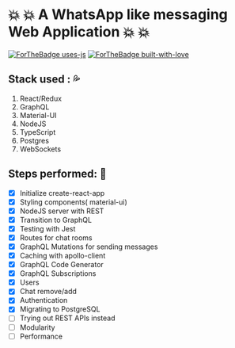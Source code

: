 # :boom: :boom: A WhatsApp like messaging Web Application :boom: :boom:

[![ForTheBadge uses-js](http://ForTheBadge.com/images/badges/uses-js.svg)](http://ForTheBadge.com) [![ForTheBadge built-with-love](http://ForTheBadge.com/images/badges/built-with-love.svg)](https://GitHub.com/Naereen/)

## Stack used : :sweat_drops:

1. React/Redux
2. GraphQL
3. Material-UI
4. NodeJS
5. TypeScript
6. Postgres
7. WebSockets

## Steps performed: :scroll:

- [x] Initialize create-react-app
- [x] Styling components( material-ui)
- [x] NodeJS server with REST
- [x] Transition to GraphQL
- [x] Testing with Jest
- [x] Routes for chat rooms
- [x] GraphQL Mutations for sending messages
- [x] Caching with apollo-client
- [x] GraphQL Code Generator
- [x] GraphQL Subscriptions
- [x] Users
- [x] Chat remove/add
- [x] Authentication
- [x] Migrating to PostgreSQL
- [ ] Trying out REST APIs instead
- [ ] Modularity
- [ ] Performance
